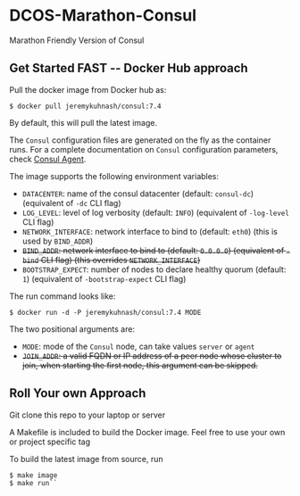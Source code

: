 # DCOS-Marathon-Consul
Marathon Friendly Version of Consul

## Get Started FAST -- Docker Hub approach
Pull the docker image from Docker hub as:
```
$ docker pull jeremykuhnash/consul:7.4
```
By default, this will pull the latest image.

The `Consul` configuration files are generated on the fly as the container runs.
For a complete documentation on `Consul` configuration parameters, check
[Consul Agent](https://www.consul.io/docs/agent/options.html).

The image supports the following environment variables:
* `DATACENTER`: name of the consul datacenter (default: `consul-dc`) (equivalent of `-dc` CLI flag)
* `LOG_LEVEL`: level of log verbosity (default: `INFO`) (equivalent of `-log-level` CLI flag)
* `NETWORK_INTERFACE`: network interface to bind to (default: `eth0`) (this is used by `BIND_ADDR`)
* ~~`BIND_ADDR`: network interface to bind to (default: `0.0.0.0`) (equivalent of `-bind` CLI flag) (this overrides `NETWORK_INTERFACE`)~~
* `BOOTSTRAP_EXPECT`: number of nodes to declare healthy quorum (default: `1`) (equivalent of `-bootstrap-expect` CLI flag)

The run command looks like:
```
$ docker run -d -P jeremykuhnash/consul:7.4 MODE
```

The two positional arguments are:
* `MODE`: mode of the `Consul` node, can take values `server` or `agent`
* ~~`JOIN_ADDR`: a valid FQDN or IP address of a peer node whose cluster to join,
when starting the first node, this argument can be skipped.~~

## Roll Your own Approach

Git clone this repo to your laptop or server

A Makefile is included to build the Docker image.  Feel free to use your own or project specific tag

To build the latest image from source, run
```
$ make image
$ make run``

